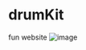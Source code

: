 # drumKit
fun website 
![image](https://github.com/maryemchk/drumKit/assets/111092566/049df763-6bf9-47fe-b811-18a417f17934)
